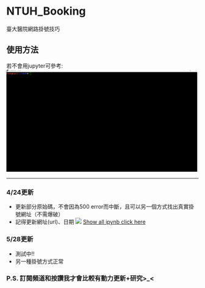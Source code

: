 # NTUH_Booking
臺大醫院網路掛號技巧

## 使用方法
若不會用jupyter可參考:
![](ntuh_booking.gif)

---

### 4/24更新
- 更新部分原始碼，不會因為500 error而中斷，且可以另一個方式找出真實掛號網址（不需爆破）
- 記得更新網址(url)、日期
![](https://i.imgur.com/laweKIr.png)
[Show all ipynb click here](https://nbviewer.jupyter.org/github/a05110511t/NTUH_Booking/blob/master/ntuh_booking.ipynb)

### 5/28更新 
- 測試中!!
- 另一種掛號方式正常
### P.S. 訂閱頻道和按讚我才會比較有動力更新+研究>_< 
